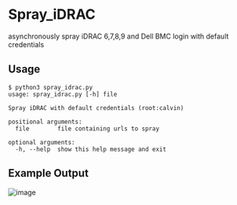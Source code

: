 # Spray_iDRAC
asynchronously spray iDRAC 6,7,8,9 and Dell BMC login with default credentials

## Usage
```
$ python3 spray_idrac.py
usage: spray_idrac.py [-h] file

Spray iDRAC with default credentials (root:calvin)

positional arguments:
  file        file containing urls to spray

optional arguments:
  -h, --help  show this help message and exit
 ```

## Example Output
![image](https://user-images.githubusercontent.com/32050386/198353867-52e7c898-0fc3-4ecd-a7b1-b37feee4ec8e.png)

